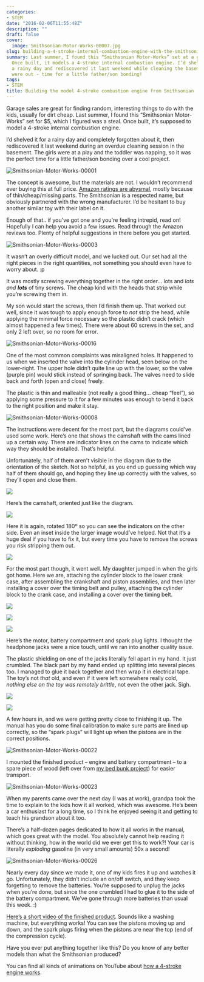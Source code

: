 ```yaml
---
categories:
- STEM
date: "2016-02-06T11:55:48Z"
description: ""
draft: false
cover:
  image: Smithsonian-Motor-Works-00007.jpg
slug: building-a-4-stroke-internal-combustion-engine-with-the-smithsonian-motor-works-model
summary: Last summer, I found this “Smithsonian Motor-Works” set at a garage sale.
  Once built, it models a 4-stroke internal combustion engine. I’d shelved it for
  a rainy day and rediscovered it last weekend while cleaning the basement. The girls
  were out - time for a little father/son bonding!
tags:
- STEM
title: Building the model 4-stroke combustion engine from Smithsonian
---
```

Garage sales are great for finding random, interesting things to do with the kids, usually for dirt cheap. Last summer, I found this “Smithsonian Motor-Works” set for $5, which I figured was a steal. Once built, it’s supposed to model a 4-stroke internal combustion engine.

I’d shelved it for a rainy day and completely forgotten about it, then rediscovered it last weekend during an overdue cleaning session in the basement. The girls were at a play and the toddler was napping, so it was the perfect time for a little father/son bonding over a cool project.

![Smithsonian-Motor-Works-00001](https://grantwinney.com/content/images/2016/02/Smithsonian-Motor-Works-00001.jpg)

The concept is awesome, but the materials are not. I wouldn’t recommend ever buying this at full price. [Amazon ratings are abysmal](http://www.amazon.com/NSI-90805-Smithsonian-Motor-Works/dp/B000246MNS), mostly because of thin/cheap/missing parts. The Smithsonian is a respected name, but obviously partnered with the wrong manufacturer. I’d be hesitant to buy another similar toy with their label on it.

Enough of that.. if you've got one and you're feeling intrepid, read on! Hopefully I can help you avoid a few issues. Read through the Amazon reviews too. Plenty of helpful suggestions in there before you get started.

![Smithsonian-Motor-Works-00003](https://grantwinney.com/content/images/2016/02/Smithsonian-Motor-Works-00003.jpg)

It wasn’t an overly difficult model, and we lucked out. Our set had all the right pieces in the right quantities, not something you should even have to worry about. :p

It was mostly screwing everything together in the right order… lots and _lots and_ _**lots**_ of tiny screws. The cheap kind with the heads that strip while you’re screwing them in.

My son would start the screws, then I’d finish them up. That worked out well, since it was tough to apply enough force to _not_ strip the head, while applying the minimal force necessary so the plastic didn’t crack (which almost happened a few times). There were about 60 screws in the set, and only 2 left over, so no room for error.

![Smithsonian-Motor-Works-00016](https://grantwinney.com/content/images/2016/02/Smithsonian-Motor-Works-00016.jpg)

One of the most common complaints was misaligned holes. It happened to us when we inserted the valve into the cylinder head, seen below on the lower-right. The upper hole didn’t quite line up with the lower, so the valve (purple pin) would stick instead of springing back. The valves need to slide back and forth (open and close) freely.

The plastic is thin and malleable (not really a good thing… cheap “feel”), so applying some pressure to it for a few minutes was enough to bend it back to the right position and make it stay.

![Smithsonian-Motor-Works-00008](https://grantwinney.com/content/images/2016/02/Smithsonian-Motor-Works-00008.jpg)

The instructions were decent for the most part, but the diagrams could’ve used some work. Here’s one that shows the camshaft with the cams lined up a certain way. There are indicator lines on the cams to indicate which way they should be installed. That’s helpful.

Unfortunately, half of them aren’t visible in the diagram due to the orientation of the sketch. Not so helpful, as you end up guessing which way half of them should go, and hoping they line up correctly with the valves, so they’ll open and close them.

![](https://grantwinney.com/content/images/2016/02/Smithsonian-Motor-Works-00013.jpg)

Here’s the camshaft, oriented just like the diagram.

![](https://grantwinney.com/content/images/2016/02/Smithsonian-Motor-Works-00015.jpg)

Here it is again, rotated 180º so you can see the indicators on the other side. Even an inset inside the larger image would’ve helped. Not that it’s a huge deal if you have to fix it, but every time you have to remove the screws you risk stripping them out.

![](https://grantwinney.com/content/images/2016/02/Smithsonian-Motor-Works-00014.jpg)

For the most part though, it went well. My daughter jumped in when the girls got home. Here we are, attaching the cylinder block to the lower crank case, after assembling the crankshaft and piston assemblies, and then later installing a cover over the timing belt and pulley, attaching the cylinder block to the crank case, and installing a cover over the timing belt.

![](https://grantwinney.com/content/images/2016/02/Smithsonian-Motor-Works-00007.jpg)

![](https://grantwinney.com/content/images/2016/02/Smithsonian-Motor-Works-00019.jpg)

![](https://grantwinney.com/content/images/2016/02/Smithsonian-Motor-Works-00020.jpg)

Here’s the motor, battery compartment and spark plug lights. I thought the headphone jacks were a nice touch, until we ran into another quality issue.

The plastic shielding on one of the jacks literally fell apart in my hand. It just crumbled. The black part by my hand ended up splitting into several pieces too. I managed to glue it back together and then wrap it in electrical tape. The toy’s not _that_ old, and even if it were left somewhere really cold, _nothing else on the toy was remotely brittle_, not even the other jack. Sigh.

![](https://grantwinney.com/content/images/2016/02/Smithsonian-Motor-Works-00018.jpg)

![](https://grantwinney.com/content/images/2016/02/Smithsonian-Motor-Works-00021.jpg)

A few hours in, and we were getting pretty close to finishing it up. The manual has you do some final calibration to make sure parts are lined up correctly, so the “spark plugs” will light up when the pistons are in the correct positions.

![Smithsonian-Motor-Works-00022](https://grantwinney.com/content/images/2016/02/Smithsonian-Motor-Works-00022.jpg)

I mounted the finished product – engine and battery compartment – to a spare piece of wood (left over from [my bed bunk project](https://grantwinney.com/how-and-why-i-built-my-kids-a-bunk-bed-instead-of-buying-one/)) for easier transport.

![Smithsonian-Motor-Works-00023](https://grantwinney.com/content/images/2016/02/Smithsonian-Motor-Works-00023.jpg)

When my parents came over the next day (I was at work), grandpa took the time to explain to the kids how it all worked, which was awesome. He’s been a car enthusiast for a long time, so I think he enjoyed seeing it and getting to teach his grandson about it too.

There’s a half-dozen pages dedicated to how it all works in the manual, which goes great with the model. You absolutely cannot help reading it without thinking, how in the world did we ever get this to work?! Your car is literally _exploding_ gasoline (in very small amounts) 50x a second!

![Smithsonian-Motor-Works-00026](https://grantwinney.com/content/images/2016/02/Smithsonian-Motor-Works-00026.jpg)

Nearly every day since we made it, one of my kids fires it up and watches it go. Unfortunately, they didn’t include an on/off switch, and they keep forgetting to remove the batteries. You’re supposed to unplug the jacks when you’re done, but since the one crumbled I had to glue it to the side of the battery compartment. We’ve gone through more batteries than usual this week. :)

[Here’s a short video of the finished product](https://res.cloudinary.com/dxm4riq52/video/upload/q_auto/v1583296635/The_Smithsonian_Motor-Works_Model_Finished_Product_rnnqlm.mp4). Sounds like a washing machine, but everything works! You can see the pistons moving up and down, and the spark plugs firing when the pistons are near the top (end of the compression cycle).

Have you ever put anything together like this? Do you know of any better models than what the Smithsonian produced?

You can find all kinds of animations on YouTube about [how a 4-stroke engine works](https://www.youtube.com/results?search_query=4+stroke+engine&page=&utm_source=opensearch).